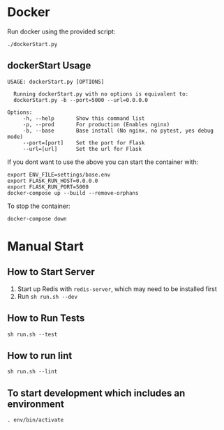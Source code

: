 # Docker
Run docker using the provided script:

`./dockerStart.py`

## dockerStart Usage


```
USAGE: dockerStart.py [OPTIONS]

  Running dockerStart.py with no options is equivalent to:
  dockerStart.py -b --port=5000 --url=0.0.0.0

Options:     
     -h, --help       Show this command list
     -p, --prod       For production (Enables nginx)
     -b, --base       Base install (No nginx, no pytest, yes debug mode)
     --port=[port]    Set the port for Flask
     --url=[url]      Set the url for Flask
```

If you dont want to use the above you can start the container with:

```
export ENV_FILE=settings/base.env
export FLASK_RUN_HOST=0.0.0.0
export FLASK_RUN_PORT=5000
docker-compose up --build --remove-orphans
```

To stop the container:

`docker-compose down`




# Manual Start

## How to Start Server
1. Start up Redis with `redis-server`, which may need to be installed first
1. Run `sh run.sh --dev`

## How to Run Tests
```sh run.sh --test```

## How to run lint
```sh run.sh --lint```

## To start development which includes an environment

`. env/bin/activate`
